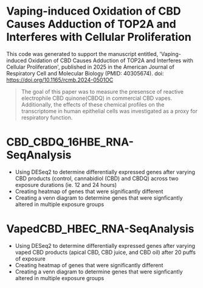 # Vaping-induced Oxidation of CBD Causes Adduction of TOP2A and Interferes with Cellular Proliferation

This code was generated to support the manuscript entitled, 'Vaping-induced Oxidation of CBD Causes Adduction of TOP2A and Interferes with Cellular Proliferation', published in 2025 in the American Journal of Respiratory Cell and Molecular Biology (PMID: 40305674). doi: https://doi.org/10.1165/rcmb.2024-0501OC 

> The goal of this paper was to measure the presensce of reactive electrophile CBD quinone(CBDQ) in commercial CBD vapes. Additionally, the effects of these chemical profiles on the transcriptome in human epithelial cells was investigated as a proxy for respiratory function. 

# CBD_CBDQ_16HBE_RNA-SeqAnalysis
- Using DESeq2 to determine differentially expressed genes after varying CBD products (control, cannabidiol (CBD) and CBDQ) across two exposure durations (ie. 12 and 24 hours)
- Creating heatmap of genes that were significantly different
- Creating a venn diagram to determine genes that were signficantly altered in multiple exposure groups

# VapedCBD_HBEC_RNA-SeqAnalysis
- Using DESeq2 to determine differentially expressed genes after varying vaped CBD products (apical CBD, CBD juice, and CBD oil) after 20 puffs of exposure
- Creating heatmap of genes that were significantly different
- Creating a venn diagram to determine genes that were signficantly altered in multiple exposure groups
